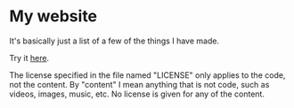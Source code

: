 # My website
It's basically just a list of a few of the things I have made.

Try it [here](https://jossomjod.github.io/index.html).

The license specified in the file named "LICENSE" only applies to the code, not the content.
By "content" I mean anything that is not code, such as videos, images, music, etc.
No license is given for any of the content.